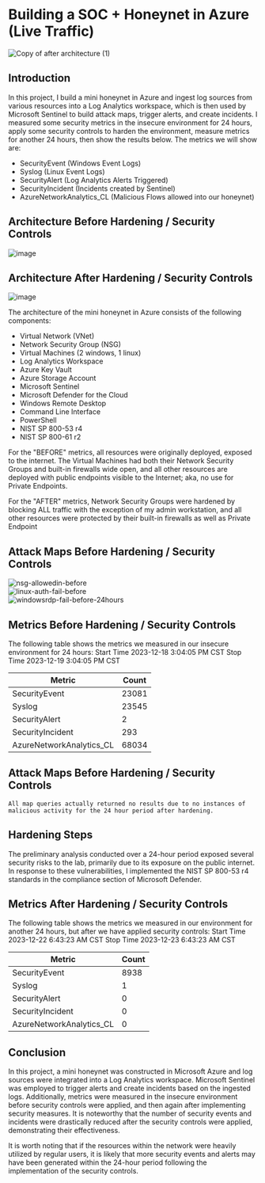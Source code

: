 # Building a SOC + Honeynet in Azure (Live Traffic)
![Copy of after architecture (1)](https://github.com/Jason-Siu/Cloud-SOC/assets/34889726/c595bcb7-bf9b-49d8-baff-f399b8938612)




## Introduction

In this project, I build a mini honeynet in Azure and ingest log sources from various resources into a Log Analytics workspace, which is then used by Microsoft Sentinel to build attack maps, trigger alerts, and create incidents. I measured some security metrics in the insecure environment for 24 hours, apply some security controls to harden the environment, measure metrics for another 24 hours, then show the results below. The metrics we will show are:

- SecurityEvent (Windows Event Logs)
- Syslog (Linux Event Logs)
- SecurityAlert (Log Analytics Alerts Triggered)
- SecurityIncident (Incidents created by Sentinel)
- AzureNetworkAnalytics_CL (Malicious Flows allowed into our honeynet)

## Architecture Before Hardening / Security Controls
![image](https://github.com/Jason-Siu/Cloud-SOC/assets/34889726/38118c7f-c71e-4f2c-ba8c-f331b52fa33f)




## Architecture After Hardening / Security Controls
![image](https://github.com/Jason-Siu/Cloud-SOC/assets/34889726/feb2246a-9b8c-4efe-8095-0ded53570599)


The architecture of the mini honeynet in Azure consists of the following components:

- Virtual Network (VNet)
- Network Security Group (NSG)
- Virtual Machines (2 windows, 1 linux)
- Log Analytics Workspace
- Azure Key Vault
- Azure Storage Account
- Microsoft Sentinel
- Microsoft Defender for the Cloud
- Windows Remote Desktop
- Command Line Interface
- PowerShell
- NIST SP 800-53 r4
- NIST SP 800-61 r2


For the "BEFORE" metrics, all resources were originally deployed, exposed to the internet. The Virtual Machines had both their Network Security Groups and built-in firewalls wide open, and all other resources are deployed with public endpoints visible to the Internet; aka, no use for Private Endpoints.

For the "AFTER" metrics, Network Security Groups were hardened by blocking ALL traffic with the exception of my admin workstation, and all other resources were protected by their built-in firewalls as well as Private Endpoint

## Attack Maps Before Hardening / Security Controls
![nsg-allowedin-before](https://github.com/Jason-Siu/Cloud-SOC/assets/34889726/da5aea16-c0af-4141-b76d-733d8ca57c8c)
<br>
![linux-auth-fail-before](https://github.com/Jason-Siu/Cloud-SOC/assets/34889726/bda60e52-e015-48fe-9400-b89b25dd55b2)
<br>
![windowsrdp-fail-before-24hours](https://github.com/Jason-Siu/Cloud-SOC/assets/34889726/e2f76846-f151-4516-b8e4-e6d92cfd62ca)
<br>

## Metrics Before Hardening / Security Controls

The following table shows the metrics we measured in our insecure environment for 24 hours:
Start Time 2023-12-18 3:04:05 PM CST
Stop Time 2023-12-19 3:04:05 PM CST

| Metric                   | Count
| ------------------------ | -----
| SecurityEvent            | 23081
| Syslog                   | 23545
| SecurityAlert            | 2
| SecurityIncident         | 293
| AzureNetworkAnalytics_CL | 68034

## Attack Maps Before Hardening / Security Controls

```All map queries actually returned no results due to no instances of malicious activity for the 24 hour period after hardening.```

## Hardening Steps

The preliminary analysis conducted over a 24-hour period exposed several security risks to the lab, primarily due to its exposure on the public internet. In response to these vulnerabilities, I implemented the NIST SP 800-53 r4 standards in the compliance section of Microsoft Defender. 


## Metrics After Hardening / Security Controls

The following table shows the metrics we measured in our environment for another 24 hours, but after we have applied security controls:
Start Time 2023-12-22 6:43:23 AM CST
Stop Time	2023-12-23 6:43:23 AM CST

| Metric                   | Count
| ------------------------ | -----
| SecurityEvent            | 8938
| Syslog                   | 1
| SecurityAlert            | 0
| SecurityIncident         | 0
| AzureNetworkAnalytics_CL | 0

## Conclusion

In this project, a mini honeynet was constructed in Microsoft Azure and log sources were integrated into a Log Analytics workspace. Microsoft Sentinel was employed to trigger alerts and create incidents based on the ingested logs. Additionally, metrics were measured in the insecure environment before security controls were applied, and then again after implementing security measures. It is noteworthy that the number of security events and incidents were drastically reduced after the security controls were applied, demonstrating their effectiveness.

It is worth noting that if the resources within the network were heavily utilized by regular users, it is likely that more security events and alerts may have been generated within the 24-hour period following the implementation of the security controls.
